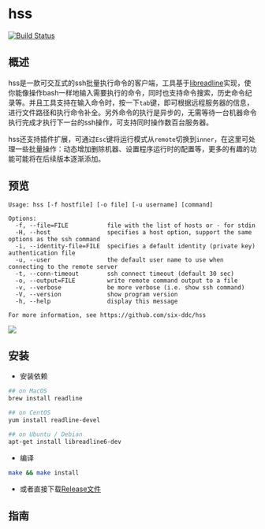 # hss

[![Build Status](https://travis-ci.org/six-ddc/hss.svg?branch=master)](https://travis-ci.org/six-ddc/hss)

## 概述

hss是一款可交互式的ssh批量执行命令的客户端，工具基于[libreadline](https://cnswww.cns.cwru.edu/php/chet/readline/rltop.html)实现，使你能像操作bash一样地输入需要执行的命令，同时也支持命令搜索，历史命令纪录等。并且工具支持在输入命令时，按一下`tab`键，即可根据远程服务器的信息，进行文件路径和执行命令补全。另外命令的执行是异步的，无需等待一台机器命令执行完成才执行下一台的ssh操作，可支持同时操作数百台服务器。

hss还支持插件扩展，可通过`Esc`键将运行模式从`remote`切换到`inner`，在这里可处理一些批量操作：动态增加删除机器、设置程序运行时的配置等，更多的有趣的功能可能将在后续版本逐渐添加。

## 预览

```
Usage: hss [-f hostfile] [-o file] [-u username] [command]

Options:
  -f, --file=FILE           file with the list of hosts or - for stdin
  -H, --host                specifies a host option, support the same options as the ssh command
  -i, --identity-file=FILE  specifies a default identity (private key) authentication file
  -u, --user                the default user name to use when connecting to the remote server
  -t, --conn-timeout        ssh connect timeout (default 30 sec)
  -o, --output=FILE         write remote command output to a file
  -v, --verbose             be more verbose (i.e. show ssh command)
  -V, --version             show program version
  -h, --help                display this message

For more information, see https://github.com/six-ddc/hss
```

![](https://github.com/six-ddc/hss/blob/master/demo.gif?raw=true)

## 安装

* 安装依赖

```bash
## on MacOS
brew install readline

## on CentOS
yum install readline-devel

## on Ubuntu / Debian 
apt-get install libreadline6-dev
```

* 编译

```bash
make && make install
```

* 或者直接下载[Release文件](https://github.com/six-ddc/hss/releases)

## 指南


